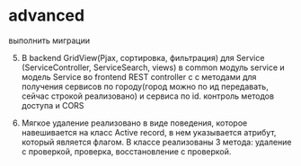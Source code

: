 # advanced

выполнить миграции
 
 5. В backend GridView(Pjax, сортировка, фильтрация) для Service (ServiceController, ServiceSearch, views)
    в common модуль service и модель Service
    во frontend REST controller c с методами для получения сервисов по городу(город можно по ид передавать, сейчас строкой реализовано) и сервиса по id.
    контроль методов доступа и CORS
    
 6. Мягкое удаление реализовано в виде поведения, которое навешивается на класс Active record, в нем указывается атрибут, 
 который является флагом. В классе реализованы 3 метода: удаление с проверкой, проверка, восстановление с проверкой. 
